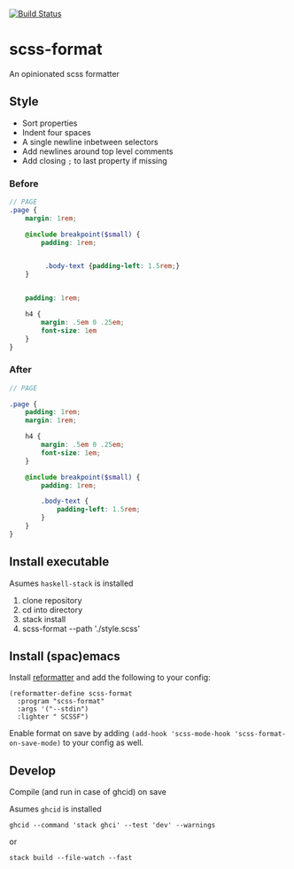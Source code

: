[![Build Status](https://travis-ci.org/rl-king/scss-format.svg?branch=master)](https://travis-ci.org/rl-king/scss-format)
# scss-format

An opinionated scss formatter

## Style

* Sort properties
* Indent four spaces
* A single newline inbetween selectors
* Add newlines around top level comments
* Add closing `;` to last property if missing

### Before

```scss
// PAGE
.page {
    margin: 1rem;

    @include breakpoint($small) {
        padding: 1rem;


         .body-text {padding-left: 1.5rem;}
    }


    padding: 1rem;

    h4 {
        margin: .5em 0 .25em;
        font-size: 1em
    }
}
```

### After

```scss
// PAGE

.page {
    padding: 1rem;
    margin: 1rem;

    h4 {
        margin: .5em 0 .25em;
        font-size: 1em;
    }

    @include breakpoint($small) {
        padding: 1rem;

        .body-text {
            padding-left: 1.5rem;
        }
    }
}
```

## Install executable

Asumes `haskell-stack` is installed

1. clone repository
2. cd into directory
3. stack install
4. scss-format --path './style.scss'


## Install (spac)emacs

Install [reformatter](https://github.com/purcell/reformatter.el) and add the following to your config:
``` elisp
(reformatter-define scss-format
  :program "scss-format"
  :args '("--stdin")
  :lighter " SCSSF")
```

Enable format on save by adding `(add-hook 'scss-mode-hook 'scss-format-on-save-mode)` to your config as well.

## Develop

Compile (and run in case of ghcid) on save

Asumes `ghcid` is installed

`ghcid --command 'stack ghci' --test 'dev' --warnings`

or

`stack build --file-watch --fast`
